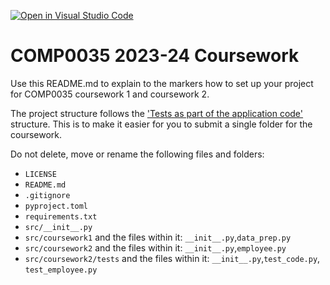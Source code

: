 [![Open in Visual Studio Code](https://classroom.github.com/assets/open-in-vscode-718a45dd9cf7e7f842a935f5ebbe5719a5e09af4491e668f4dbf3b35d5cca122.svg)](https://classroom.github.com/online_ide?assignment_repo_id=12171456&assignment_repo_type=AssignmentRepo)
# COMP0035 2023-24 Coursework

Use this README.md to explain to the markers how to set up your project for COMP0035 coursework 1 and coursework 2.

The project structure follows
the ['Tests as part of the application code'](https://docs.pytest.org/en/7.1.x/explanation/goodpractices.html#tests-as-part-of-application-code)
structure. This is to make it easier for you to submit a single folder for the coursework.

Do not delete, move or rename the following files and folders:

- `LICENSE`
- `README.md`
- `.gitignore`
- `pyproject.toml`
- `requirements.txt`
- `src/__init__.py`
- `src/coursework1` and the files within it: `__init__.py`,`data_prep.py`
- `src/coursework2` and the files within it: `__init__.py`,`employee.py`
- `src/coursework2/tests` and the files within it: `__init__.py`,`test_code.py`, `test_employee.py`
